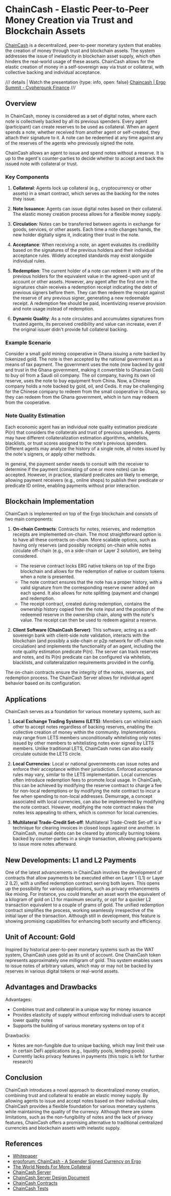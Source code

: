 # ChainCash - Elastic Peer-to-Peer Money Creation via Trust and Blockchain Assets

[ChainCash](https://github.com/ChainCashLabs) is a decentralized, peer-to-peer monetary system that enables the creation of money through trust and blockchain assets. The system addresses the issue of inelasticity in blockchain asset supply, which often hinders the real-world usage of these assets. ChainCash allows for the elastic creation of money in a self-sovereign way via trust or collateral, with collective backing and individual acceptance.

/// details | Watch the presentation
     {type: info, open: false}
[Chaincash | Ergo Summit - Cypherpunk Finance](https://www.youtube.com/watch?v=NxIlIpO6ZVI)
///

## Overview

In ChainCash, money is considered as a set of digital notes, where each note is collectively backed by all its previous spenders. Every agent (participant) can create reserves to be used as collateral. When an agent spends a note, whether received from another agent or self-created, they attach their signature to it. A note can be redeemed at any time against any of the reserves of the agents who previously signed the note.

ChainCash allows an agent to issue and spend notes without a reserve. It is up to the agent's counter-parties to decide whether to accept and back the issued note with collateral or trust.

### Key Components

1. **Collateral**: Agents lock up collateral (e.g., cryptocurrency or other assets) in a smart contract, which serves as the backing for the notes they issue.

2. **Note Issuance**: Agents can issue digital notes based on their collateral. The elastic money creation process allows for a flexible money supply.

3. **Circulation**: Notes can be transferred between agents in exchange for goods, services, or other assets. Each time a note changes hands, the new holder digitally signs it, indicating their trust in the note.

4. **Acceptance**: When receiving a note, an agent evaluates its credibility based on the signatures of the previous holders and their individual acceptance rules. Widely accepted standards may exist alongside individual rules.

5. **Redemption**: The current holder of a note can redeem it with any of the previous holders for the equivalent value in the agreed-upon unit of account or other assets. However, any agent after the first one in the signatures chain receives a redemption receipt indicating the debt of previous signers before them. They can then redeem the receipt against the reserve of any previous signer, generating a new redeemable receipt. A redemption fee should be paid, incentivizing reserve provision and note usage instead of redemption.

6. **Dynamic Quality**: As a note circulates and accumulates signatures from trusted agents, its perceived credibility and value can increase, even if the original issuer didn't provide full collateral backing.

### Example Scenario

Consider a small gold mining cooperative in Ghana issuing a note backed by tokenized gold. The note is then accepted by the national government as a means of tax payment. The government uses the note (now backed by gold and trust in the Ghana government, making it convertible to Ghanaian Cedi) to buy oil from a Saudi oil company. The oil company, having its own oil reserve, uses the note to buy equipment from China. Now, a Chinese company holds a note backed by gold, oil, and Cedis. It may be challenging for the Chinese company to redeem from the small cooperative in Ghana, so they can redeem from the Ghana government, which in turn may redeem from the cooperative.

### Note Quality Estimation

Each economic agent has an individual note quality estimation predicate Pi(n) that considers the collaterals and trust of previous spenders. Agents may have different collateralization estimation algorithms, whitelists, blacklists, or trust scores assigned to the note's previous spenders. Different agents may analyze the history of a single note, all notes issued by the note's signers, or apply other methods.

In general, the payment sender needs to consult with the receiver to determine if the payment (consisting of one or more notes) can be accepted. However, in practice, standard predicates are likely to emerge, allowing payment receivers (e.g., online shops) to publish their predicate or predicate ID online, enabling payments without prior interaction.

## Blockchain Implementation

ChainCash is implemented on top of the Ergo blockchain and consists of two main components:

1. **On-chain Contracts**: Contracts for notes, reserves, and redemption receipts are implemented on-chain. The most straightforward option is to have all these contracts on-chain. More scalable options, such as having only reserves (and possibly receipts) on-chain while notes circulate off-chain (e.g., on a side-chain or Layer 2 solution), are being considered.

   - The reserve contract locks ERG native tokens on top of the Ergo blockchain and allows for the redemption of native or custom tokens when a note is presented.
   - The note contract ensures that the note has a proper history, with a valid signature from the corresponding reserve owner added on each spend. It also allows for note splitting (payment and change) and redemption.
   - The receipt contract, created during redemption, contains the ownership history copied from the note input and the position of the redeemed reserve in the ownership chain, along with the note's value. The receipt can then be used to redeem against a reserve.

2. **Client Software (ChainCash Server)**: This software, acting as a self-sovereign bank with client-side note validation, interacts with the blockchain (and possibly a side-chain or p2p network for off-chain note circulation) and implements the functionality of an agent, including the note quality estimation predicate Pi(n). The server can track reserves and notes, and its Pi(n) predicate can be configured via whitelists, blacklists, and collateralization requirements provided in the config.

The on-chain contracts ensure the integrity of the notes, reserves, and redemption process. The ChainCash Server allows for individual agent behavior based on its configuration.

## Applications

ChainCash serves as a foundation for various monetary systems, such as:

1. **Local Exchange Trading Systems (LETS)**: Members can whitelist each other to accept notes regardless of backing reserves, enabling the collective creation of money within the community. Implementations may range from LETS members unconditionally whitelisting only notes issued by other members to whitelisting notes ever signed by LETS members. Unlike traditional LETS, ChainCash notes can also easily circulate outside the LETS circle.

2. **Local Currencies**: Local or national governments can issue notes and enforce their acceptance within their jurisdiction. Enforced acceptance rules may vary, similar to the LETS implementation. Local currencies often introduce redemption fees to promote local usage. In ChainCash, this can be achieved by modifying the reserve contract to charge a fee for non-local redemptions or by modifying the note contract to incur a fee when spending to non-local addresses. Demurrage, a concept associated with local currencies, can also be implemented by modifying the note contract. However, modifying the note contract makes the notes less appealing to others, which is common for local currencies.

3. **Multilateral Trade-Credit Set-off**: Multilateral Trade-Credit Set-off is a technique for clearing invoices in closed loops against one another. In ChainCash, mutual debts can be cleared by atomically burning tokens backed by counter-parties in a single transaction, allowing participants to issue more notes afterward.

## New Developments: L1 and L2 Payments

One of the latest advancements in ChainCash involves the development of contracts that allow payments to be executed either on Layer 1 (L1) or Layer 2 (L2), with a unified redemption contract serving both layers. This opens up the possibility for various applications, such as privacy enhancements like mixing. For instance, you could transfer an asset worth the equivalent of a kilogram of gold on L1 for maximum security, or opt for a quicker L2 transaction equivalent to a couple of grams of gold. The unified redemption contract simplifies the process, working seamlessly irrespective of the initial layer of the transaction. Although still in development, this feature is showing promising capabilities for enhancing both security and efficiency.

## Unit of Account: Gold

Inspired by historical peer-to-peer monetary systems such as the WAT system, ChainCash uses gold as its unit of account. One ChainCash token represents approximately one milligram of gold. This system enables users to issue notes of arbitrary values, which may or may not be backed by reserves in various digital tokens or real-world assets.

## Advantages and Drawbacks

Advantages:
- Combines trust and collateral in a unique way for money issuance
- Provides elasticity of supply without enforcing individual users to accept lower quality notes
- Supports the building of various monetary systems on top of it

Drawbacks:
- Notes are non-fungible due to unique backing, which may limit their use in certain DeFi applications (e.g., liquidity pools, lending pools)
- Currently lacks privacy features in payments (this topic is left for further research)

## Conclusion

ChainCash introduces a novel approach to decentralized money creation, combining trust and collateral to enable an elastic money supply. By allowing agents to issue and accept notes based on their individual rules, ChainCash provides a flexible foundation for various monetary systems while maintaining the quality of the currency. Although there are some limitations, such as the non-fungibility of notes and the lack of privacy features, ChainCash offers a promising alternative to traditional centralized currencies and blockchain assets with inelastic supply.

## References

- [Whitepaper](https://github.com/ChainCashLabs/chaincash/blob/master/docs/whitepaper/chaincash.pdf)
- [ergoforum: ChainCash - A Spender Signed Currency on Ergo](https://www.ergoforum.org/t/chaincash-a-spender-signed-currency-on-ergo/4015)
- [The World Needs For More Collateral](https://www.ergoforum.org/t/the-world-needs-for-more-collateral/4451)
- [ChainCash Server](https://github.com/ChainCashLabs/chaincash-rs)
- [ChainCash Server Design Document](https://github.com/ChainCashLabs/chaincash/blob/master/docs/server.md)
- [ChainCash Contracts](https://github.com/ChainCashLabs/chaincash/tree/master/contracts)
- [ChainCash Tests](https://github.com/ChainCashLabs/chaincash/blob/master/src/test/scala/kiosk/ChainCashSpec.scala)